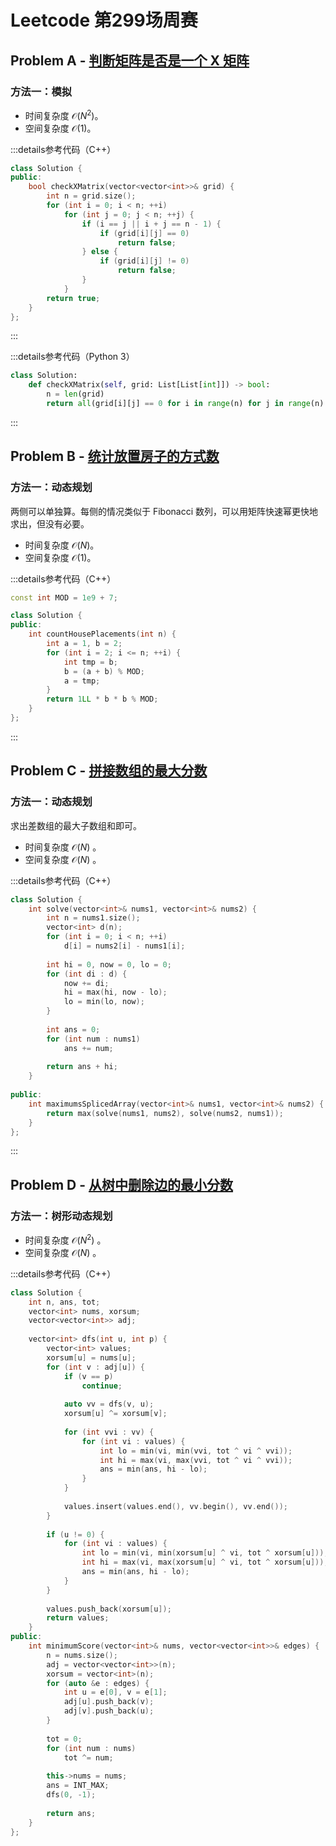 # Leetcode 第299场周赛

## Problem A - [判断矩阵是否是一个 X 矩阵](https://leetcode.cn/problems/check-if-matrix-is-x-matrix/)

### 方法一：模拟

- 时间复杂度 $\mathcal{O}(N^2)$。
- 空间复杂度 $\mathcal{O}(1)$。

:::details参考代码（C++）

```cpp
class Solution {
public:
    bool checkXMatrix(vector<vector<int>>& grid) {
        int n = grid.size();
        for (int i = 0; i < n; ++i)
            for (int j = 0; j < n; ++j) {
                if (i == j || i + j == n - 1) {
                    if (grid[i][j] == 0)
                        return false;
                } else {
                    if (grid[i][j] != 0)
                        return false;
                }
            }
        return true;
    }
};
```

:::

:::details参考代码（Python 3）

```python
class Solution:
    def checkXMatrix(self, grid: List[List[int]]) -> bool:
        n = len(grid)
        return all(grid[i][j] == 0 for i in range(n) for j in range(n) if i + j != n - 1 and i != j) and all(grid[i][j] != 0 for i in range(n) for j in range(n) if i + j == n - 1 or i == j)
```

:::

## Problem B - [统计放置房子的方式数](https://leetcode.cn/problems/count-number-of-ways-to-place-houses/)

### 方法一：动态规划

两侧可以单独算。每侧的情况类似于 Fibonacci 数列，可以用矩阵快速幂更快地求出，但没有必要。

- 时间复杂度 $\mathcal{O}(N)$。
- 空间复杂度 $\mathcal{O}(1)$。

:::details参考代码（C++）

```cpp
const int MOD = 1e9 + 7;

class Solution {
public:
    int countHousePlacements(int n) {
        int a = 1, b = 2;
        for (int i = 2; i <= n; ++i) {
            int tmp = b;
            b = (a + b) % MOD;
            a = tmp;
        }
        return 1LL * b * b % MOD;
    }
};
```

:::

## Problem C - [拼接数组的最大分数](https://leetcode.cn/problems/maximum-score-of-spliced-array/)

### 方法一：动态规划

求出差数组的最大子数组和即可。

- 时间复杂度 $\mathcal{O}(N)$ 。
- 空间复杂度 $\mathcal{O}(N)$ 。

:::details参考代码（C++）

```cpp
class Solution {
    int solve(vector<int>& nums1, vector<int>& nums2) {
        int n = nums1.size();
        vector<int> d(n);
        for (int i = 0; i < n; ++i)
            d[i] = nums2[i] - nums1[i];
        
        int hi = 0, now = 0, lo = 0;
        for (int di : d) {
            now += di;
            hi = max(hi, now - lo);
            lo = min(lo, now);
        }
        
        int ans = 0;
        for (int num : nums1)
            ans += num;
        
        return ans + hi;
    }
    
public:
    int maximumsSplicedArray(vector<int>& nums1, vector<int>& nums2) {
        return max(solve(nums1, nums2), solve(nums2, nums1));
    }
};
```

:::

## Problem D - [从树中删除边的最小分数](https://leetcode.cn/problems/minimum-score-after-removals-on-a-tree/)

### 方法一：树形动态规划

- 时间复杂度 $\mathcal{O}(N^2)$ 。
- 空间复杂度 $\mathcal{O}(N)$ 。

:::details参考代码（C++）

```cpp
class Solution {
    int n, ans, tot;
    vector<int> nums, xorsum;
    vector<vector<int>> adj;
    
    vector<int> dfs(int u, int p) {
        vector<int> values;
        xorsum[u] = nums[u];
        for (int v : adj[u]) {
            if (v == p)
                continue;
            
            auto vv = dfs(v, u);
            xorsum[u] ^= xorsum[v];
            
            for (int vvi : vv) {
                for (int vi : values) {
                    int lo = min(vi, min(vvi, tot ^ vi ^ vvi));                        
                    int hi = max(vi, max(vvi, tot ^ vi ^ vvi));
                    ans = min(ans, hi - lo);
                }
            }
            
            values.insert(values.end(), vv.begin(), vv.end());
        }
        
        if (u != 0) {
            for (int vi : values) {
                int lo = min(vi, min(xorsum[u] ^ vi, tot ^ xorsum[u]));           
                int hi = max(vi, max(xorsum[u] ^ vi, tot ^ xorsum[u]));
                ans = min(ans, hi - lo);
            }
        }
        
        values.push_back(xorsum[u]);
        return values;
    }
public:
    int minimumScore(vector<int>& nums, vector<vector<int>>& edges) {
        n = nums.size();
        adj = vector<vector<int>>(n);
        xorsum = vector<int>(n);
        for (auto &e : edges) {
            int u = e[0], v = e[1];
            adj[u].push_back(v);
            adj[v].push_back(u);
        }
        
        tot = 0;
        for (int num : nums)
            tot ^= num;
        
        this->nums = nums;
        ans = INT_MAX;
        dfs(0, -1);
        
        return ans;
    }
};
```

